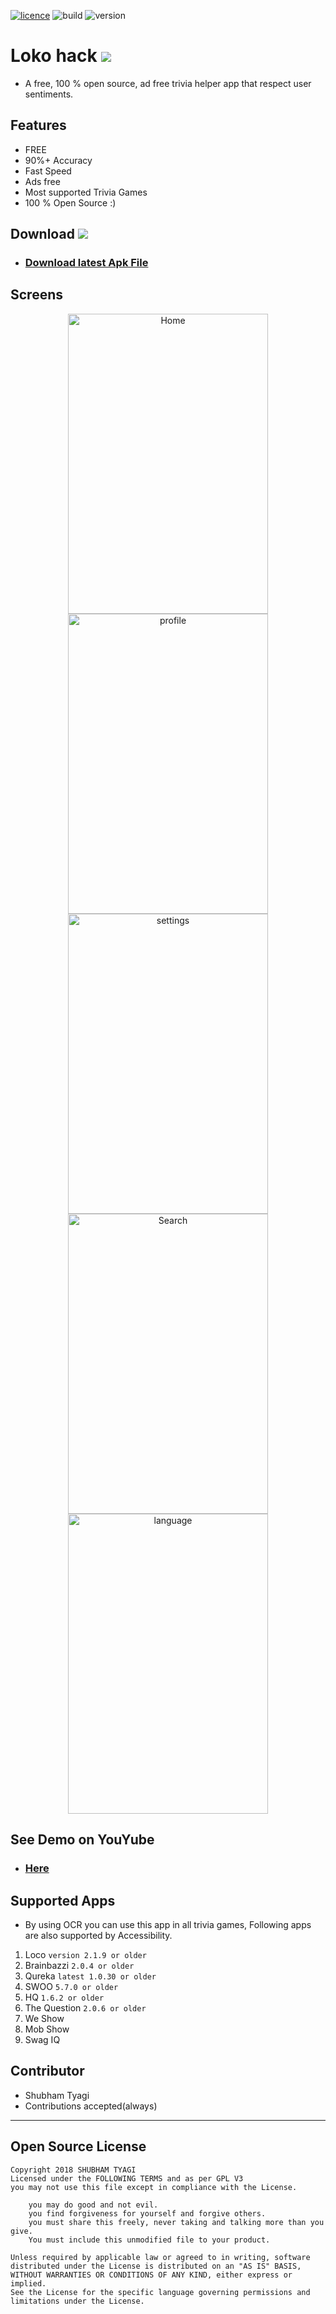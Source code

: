 

[![licence](https://img.shields.io/badge/Licence-GPLv3-red.svg)](https://github.com/SubhamTyagi/loco-answers/blob/master/LICENSE) 
![build](https://img.shields.io/badge/Build-pass-green.svg)
![version](https://img.shields.io/badge/Version-2.0-red.svg)


# Loko hack  <a target="_blank" href="https://paypal.me/shubhamtyagi1" title="Donate using PayPal"><img src="https://img.shields.io/badge/paypal-donate-yellow.svg" /></a>

* A free, 100 % open source, ad free trivia helper app that respect user sentiments.
## Features
* FREE 
* 90%+ Accuracy  
* Fast Speed
* Ads free
* Most supported Trivia Games 
* 100 % Open Source :)
## Download <a target="_blank" href="https://paypal.me/shubhamtyagi1" title="Donate using PayPal"><img src="https://img.shields.io/badge/paypal-donate-yellow.svg" /></a>


* ### [Download latest Apk File](https://github.com/SubhamTyagi/loco-answers/releases)
## Screens


<p align="center">
  <img src="https://github.com/SubhamTyagi/loco-answers/blob/master/screenshots/home.jpg" width="320" height="480" title="Home">
   <img src="https://github.com/SubhamTyagi/loco-answers/blob/master/screenshots/profile.jpg" width="320" height="480" title="profile">
    <img src="https://github.com/SubhamTyagi/loco-answers/blob/master/screenshots/settings.jpg" width="320" height="480" title="settings">
     <img src="https://github.com/SubhamTyagi/loco-answers/blob/master/screenshots/search.jpg" width="320" height="480" title="Search">
      <img src="https://github.com/SubhamTyagi/loco-answers/blob/master/screenshots/language.jpg" width="320" height="480" title="language">
</p>

## See Demo on YouYube
* ### [Here](https://youtu.be/H0LvFNW_svA)
## Supported Apps
* By using OCR you can use this app in all trivia games, Following apps are also supported by Accessibility. 
1. Loco `version 2.1.9 or older`
2. Brainbazzi `2.0.4 or older`
3. Qureka `latest 1.0.30 or older`
4. SWOO `5.7.0 or older`
5. HQ `1.6.2 or older`
6. The Question `2.0.6 or older`
8. We Show 
9. Mob Show
10. Swag IQ

## Contributor
* Shubham Tyagi
* Contributions accepted(always)

***
## Open Source License

    Copyright 2018 SHUBHAM TYAGI
    Licensed under the FOLLOWING TERMS and as per GPL V3
    you may not use this file except in compliance with the License.
  
        you may do good and not evil.
        you find forgiveness for yourself and forgive others.
        you must share this freely, never taking and talking more than you give.
        You must include this unmodified file to your product.
    
    Unless required by applicable law or agreed to in writing, software
    distributed under the License is distributed on an "AS IS" BASIS, 
    WITHOUT WARRANTIES OR CONDITIONS OF ANY KIND, either express or implied.
    See the License for the specific language governing permissions and
    limitations under the License.
  
 